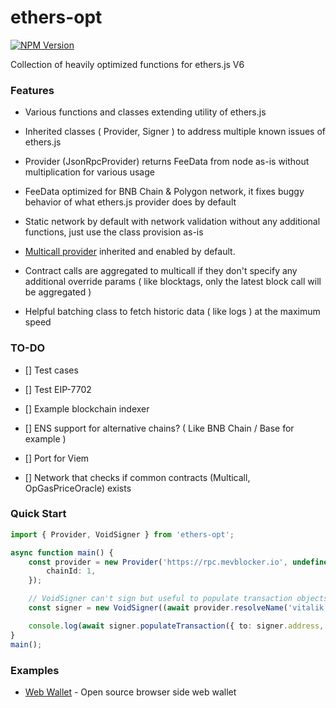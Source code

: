 # ethers-opt

[![NPM Version](https://img.shields.io/npm/v/ethers-opt)](https://www.npmjs.com/package/ethers-opt)

Collection of heavily optimized functions for ethers.js V6

### Features

- Various functions and classes extending utility of ethers.js

- Inherited classes ( Provider, Signer ) to address multiple known issues of ethers.js

- Provider (JsonRpcProvider) returns FeeData from node as-is without multiplication for various usage

- FeeData optimized for BNB Chain & Polygon network, it fixes buggy behavior of what ethers.js provider does by default

- Static network by default with network validation without any additional functions, just use the class provision as-is

- [Multicall provider](https://github.com/ethers-io/ext-provider-multicall) inherited and enabled by default.

- Contract calls are aggregated to multicall if they don't specify any additional override params ( like blocktags, only the latest block call will be aggregated )

- Helpful batching class to fetch historic data ( like logs ) at the maximum speed

### TO-DO

- [] Test cases

- [] Test EIP-7702

- [] Example blockchain indexer

- [] ENS support for alternative chains? ( Like BNB Chain / Base for example )

- [] Port for Viem

- [] Network that checks if common contracts (Multicall, OpGasPriceOracle) exists

### Quick Start

```ts
import { Provider, VoidSigner } from 'ethers-opt';

async function main() {
    const provider = new Provider('https://rpc.mevblocker.io', undefined, {
        chainId: 1,
    });

    // VoidSigner can't sign but useful to populate transaction objects btw
    const signer = new VoidSigner((await provider.resolveName('vitalik.eth') as string), provider);

    console.log(await signer.populateTransaction({ to: signer.address, value: 0n }));
}
main();
```

### Examples

- [Web Wallet](https://github.com/cpuchain/cpuchain-wallet) - Open source browser side web wallet
